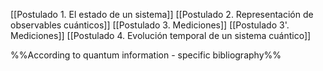 [[Postulado 1. El estado de un sistema]]
[[Postulado 2. Representación de observables cuánticos]]
[[Postulado 3. Mediciones]]
	[[Postulado 3'. Mediciones]]
[[Postulado 4. Evolución temporal de un sistema cuántico]]

%%According to quantum information - specific bibliography%%